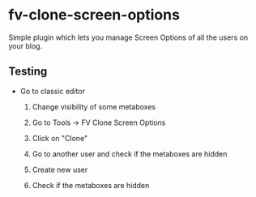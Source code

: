 fv-clone-screen-options
=======================

Simple plugin which lets you manage Screen Options of all the users on your blog.

## Testing

* Go to classic editor

  1. Change visibility of some metaboxes

  2. Go to Tools -> FV Clone Screen Options

  3. Click on "Clone"

  4. Go to another user and check if the metaboxes are hidden

  5. Create new user

  6. Check if the metaboxes are hidden